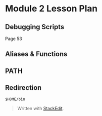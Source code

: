 
# Module 2 Lesson Plan

## Debugging Scripts

Page 53

## Aliases & Functions

## PATH

## Redirection

`$HOME/bin`



> Written with [StackEdit](https://stackedit.io/).